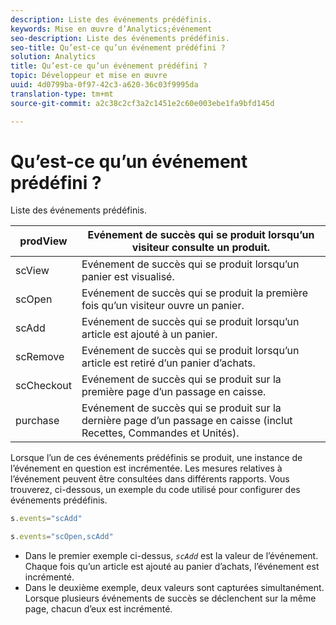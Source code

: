 ```yaml
---
description: Liste des événements prédéfinis.
keywords: Mise en œuvre d’Analytics;événement
seo-description: Liste des événements prédéfinis.
seo-title: Qu’est-ce qu’un événement prédéfini ?
solution: Analytics
title: Qu’est-ce qu’un événement prédéfini ?
topic: Développeur et mise en œuvre
uuid: 4d0799ba-0f97-42c3-a620-36c03f9995da
translation-type: tm+mt
source-git-commit: a2c38c2cf3a2c1451e2c60e003ebe1fa9bfd145d

---
```



# Qu’est-ce qu’un événement prédéfini ?

Liste des événements prédéfinis.

| prodView | Evénement de succès qui se produit lorsqu’un visiteur consulte un produit. |
|---|---|
| scView | Evénement de succès qui se produit lorsqu’un panier est visualisé. |
| scOpen | Evénement de succès qui se produit la première fois qu’un visiteur ouvre un panier. |
| scAdd | Evénement de succès qui se produit lorsqu’un article est ajouté à un panier. |
| scRemove | Evénement de succès qui se produit lorsqu’un article est retiré d’un panier d’achats. |
| scCheckout | Evénement de succès qui se produit sur la première page d’un passage en caisse. |
| purchase | Evénement de succès qui se produit sur la dernière page d’un passage en caisse (inclut Recettes, Commandes et Unités). |

Lorsque l’un de ces événements prédéfinis se produit, une instance de l’événement en question est incrémentée. Les mesures relatives à l’événement peuvent être consultées dans différents rapports. Vous trouverez, ci-dessous, un exemple du code utilisé pour configurer des événements prédéfinis.

```js
s.events="scAdd"
```

```js
s.events="scOpen,scAdd"
```

* Dans le premier exemple ci-dessus, *`scAdd`* est la valeur de l’événement. Chaque fois qu’un article est ajouté au panier d’achats, l’événement est incrémenté.
* Dans le deuxième exemple, deux valeurs sont capturées simultanément. Lorsque plusieurs événements de succès se déclenchent sur la même page, chacun d’eux est incrémenté.

